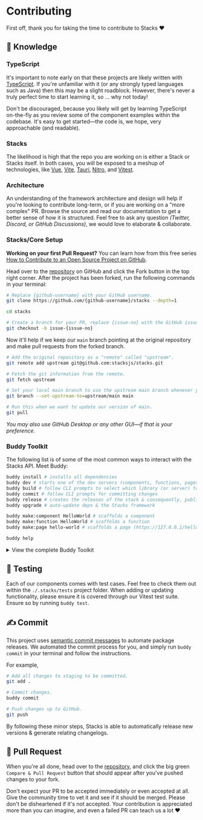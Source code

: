 # Contributing

First off, thank you for taking the time to contribute to Stacks ❤️

## 💭 Knowledge

### TypeScript

It's important to note early on that these projects are likely written with [TypeScript][typescript]. If you're unfamiliar with it (or any strongly typed languages such as Java) then this may be a slight roadblock. However, there's never a truly perfect time to start learning it, so ... why not today!

Don't be discouraged, because you likely will get by learning TypeScript on-the-fly as you review some of the component examples within the codebase. It's easy to get started—the code is, we hope, very approachable (and readable).

### Stacks

The likelihood is high that the repo you are working on is either a Stack or Stacks itself. In both cases, you will be exposed to a meshup of technologies, like [Vue][vue], [Vite][vite], [Tauri][tauri], [Nitro][nitro], and [Vitest][vitest].

### Architecture

An understanding of the framework architecture and design will help if you're looking to contribute long-term, or if you are working on a "more complex" PR. Browse the source and read our documentation to get a better sense of how it is structured. Feel free to ask any question _(Twitter, Discord, or GitHub Discussions)_, we would love to elaborate & collaborate.

### Stacks/Core Setup

**Working on your first Pull Request?** You can learn how from this free series [How to Contribute to an Open Source Project on GitHub][pr-beginner-series].

Head over to the [repository][stacks] on GitHub and click the Fork button in the top right corner. After the project has been forked, run the following commands in your terminal:

```bash
# Replace {github-username} with your GitHub username.
git clone https://github.com/{github-username}/stacks --depth=1

cd stacks

# Create a branch for your PR, replace {issue-no} with the GitHub issue number.
git checkout -b issue-{issue-no}
```

Now it'll help if we keep our `main` branch pointing at the original repository and make
pull requests from the forked branch.

```bash
# Add the original repository as a "remote" called "upstream".
git remote add upstream git@github.com:stacksjs/stacks.git

# Fetch the git information from the remote.
git fetch upstream

# Set your local main branch to use the upstream main branch whenever you run `git pull`.
git branch --set-upstream-to=upstream/main main

# Run this when we want to update our version of main.
git pull
```

_You may also use GitHub Desktop or any other GUI—if that is your preference._

### Buddy Toolkit

The following list is of some of the most common ways to interact with the Stacks API. Meet Buddy:

```bash
buddy install # installs all dependencies
buddy dev # starts one of the dev servers (components, functions, pages, desktop or docs)
buddy build # follow CLI prompts to select which library (or server) to build
buddy commit # follow CLI prompts for committing changes
buddy release # creates the releases of the stack & consequently, publishes them (to npm)
buddy upgrade # auto-update deps & the Stacks framework

buddy make:component HelloWorld # scaffolds a component
buddy make:function HelloWorld # scaffolds a function
buddy make:page hello-world # scaffolds a page (https://127.0.0.1/hello-world)

buddy help
```

<details>
<summary>View the complete Buddy Toolkit</summary>

```bash
buddy --help # view help menu
buddy install # installs your dependencies
buddy fresh # fresh reinstall of all deps
buddy update # auto-update deps & the Stacks framework

buddy --version # get the Stacks version
buddy --help # view help menu

# if you need any more info to any command listed here, you may suffix
# any of them via the "help option", i.e. `buddy command --help`

buddy dev # starts one of the dev servers (components, functions, pages, or docs)
buddy dev:components # starts local playground dev server
buddy dev:desktop # starts the Desktop playground
buddy dev:pages # starts local playground pages dev server
buddy dev:functions # stubs local the functions
buddy dev:docs # starts local docs dev server

# for Laravel users, `serve` may be a more familiar command. Hence, we aliased it:
buddy serve # starts one of the dev servers (components, functions, pages, or docs)
buddy serve:components # starts local playground dev server
buddy serve:pages # starts local playground pages dev server
buddy serve:functions # stubs local the functions
buddy serve:docs # starts local docs dev server

# sets your application key
buddy key:generate

buddy make:stack project
buddy make:component HelloWorld
buddy make:function hello-world
buddy make:page hello-world
buddy make:lang de
buddy make:database cars
buddy make:table brands
buddy make:migration create_cars_table
buddy make:factory cars

buddy lint # runs linter
buddy lint:fix # runs linter and fixes issues

buddy commit # follow CLI prompts for committing staged changes
buddy release # creates the releases for the stack & triggers the Release Action (workflow)
buddy changelog # generates CHANGELOG.md

# building for production (e.g. npm, Vercel, Netlify, et al.)
buddy build # select a specific build (follow CLI prompts)
buddy build:components # builds Vue component library & Web Component library
buddy build:functions # builds function library
buddy build:vue-components # builds Vue 2 & 3-ready Component library
buddy build:web-components # builds framework agnostic Web Component library (i.e. Custom Elements)
buddy build:pages # builds pages

# when deploying your app/s
buddy deploy:docs
buddy deploy:functions
buddy deploy:pages

# select the example to run (follow CLI prompts)
buddy example

# test your stack
buddy test # runs test suite
buddy test:unit # runs unit tests
buddy test:e2e # runs e2e tests
buddy test:coverage # runs test coverage
buddy test:types # runs typecheck
```

</details>

## 🧪 Testing

Each of our components comes with test cases. Feel free to check them out within the `./.stacks/tests` project folder. When adding or updating functionality, please ensure it is covered through our Vitest test suite. Ensure so by running `buddy test`.

## ✍️ Commit

This project uses [semantic commit messages][semantic-commit-style] to automate package releases. We automated the commit process for you, and simply run `buddy commit` in your terminal and follow the instructions.

For example,

```bash
# Add all changes to staging to be committed.
git add .

# Commit changes.
buddy commit

# Push changes up to GitHub.
git push
```

By following these minor steps, Stacks is able to automatically release new versions & generate relating changelogs.

## 🎉 Pull Request

When you're all done, head over to the [repository][stacks], and click the big green
`Compare & Pull Request` button that should appear after you've pushed changes to your fork.

Don't expect your PR to be accepted immediately or even accepted at all. Give the community time to
vet it and see if it should be merged. Please don't be disheartened if it's not accepted. Your
contribution is appreciated more than you can imagine, and even a failed PR can teach us a lot ❤️

[typescript]: https://www.typescriptlang.org
[vue]: https://vuejs.org/
[vite]: https://vitejs.dev/
[tauri]: https://tauri.app/
[nitro]: https://nitro.unjs.io/
[vitest]: https://vitest.dev/
[stacks]: https://github.com/stacksjs/stacks
[semantic-commit-style]: https://gist.github.com/joshbuchea/6f47e86d2510bce28f8e7f42ae84c716
[pr-beginner-series]: https://app.egghead.io/courses/how-to-contribute-to-an-open-source-project-on-github
